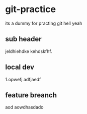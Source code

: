 # git-practice
its a dummy for practing git  hell yeah 
## sub header
 jeldhiehdke kehdskfhf.
 ## local dev 
 1.opwefj adfjaedf 
## feature breanch
aod aowdhasdado
